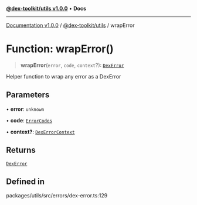 [**@dex-toolkit/utils v1.0.0**](../README.md) • **Docs**

***

[Documentation v1.0.0](../../../packages.md) / [@dex-toolkit/utils](../README.md) / wrapError

# Function: wrapError()

> **wrapError**(`error`, `code`, `context`?): [`DexError`](../classes/DexError.md)

Helper function to wrap any error as a DexError

## Parameters

• **error**: `unknown`

• **code**: [`ErrorCodes`](../enumerations/ErrorCodes.md)

• **context?**: [`DexErrorContext`](../type-aliases/DexErrorContext.md)

## Returns

[`DexError`](../classes/DexError.md)

## Defined in

packages/utils/src/errors/dex-error.ts:129
